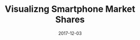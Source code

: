---
path: /projects/smartphone-market-shares
title: Visualizng Smartphone Market Shares
date: 2017-12-03
---